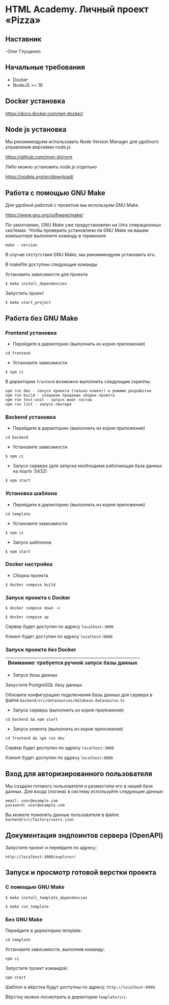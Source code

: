 # HTML Academy. Личный проект «Pizza»

## Наставник 
-Олег Глущенко 


## Начальные требования
- Docker
- NodeJS >= 16

## Docker установка
https://docs.docker.com/get-docker/

## Node js установка
Мы рекоммендуем использовать Node Version Manager для удобного управления версиями node.js

https://github.com/nvm-sh/nvm

Либо можно установить node.js отдельно

https://nodejs.org/en/download/

## Работа с помощью GNU Make
Для удобной работой с проектом мы используем GNU Make.

https://www.gnu.org/software/make/

По-умолчанию, GNU Make уже предустановлен на Unix операционных системах.
Чтобы проверить установлени ли GNU Make на вашем компьютере выполните команду в терминале

```
make --version 
```

В случае отстутствия GNU Make, мы рекоммендуем установить его.

В makefile доступны следующие команды

Установить зависимости для проекта

`$ make install_dependencies`

Запустить проект

`$ make start_project`

## Работа без GNU Make

### Frontend установка

- Перейдите в директорию (выполнить из корня приложения)

`cd frontend`

- Установите зависимости

`$ npm ci`

В директории `frontend` возможно выполнить следующие скрипты:

```
npm run dev - запуск проекта (только клиент) в режиме разработки
npm run build - создание продакшн сборки проекта
npm run test:unit - запуск юнит тестов
npm run lint - запуск линтера
```

### Backend установка

- Перейдите в директорию (выполнить из корня приложения)

`cd backend`

- Установите зависимости

`$ npm ci`

- Запуск сервера (для запуска необходима работающая база данных на порте :5432)

`$ npm start`

### Установка шаблона

- Перейдите в директорию (выполнить из корня приложения)

`cd template`

- Установите зависимости

`$ npm ci`

- Запуск шаблонов

`$ npm start`

### Docker настройка

- Сборка проекта

`$ docker compose build`

### Запуск проекта с Docker

`$ docker compose down -v`

`$ docker compose up`

Сервер будет доступен по адресу `localhost:3000`

Клиент будет доступен по адресу `localhost:8080`

### Запуск проекта без Docker

| Внимание: требуется ручной запуск базы данных |
|-----------------------------------------------|

- Запуск базы данных

Запустите PostgreSQL базу данных

Обновите конфигурацию подключения базы данных для сервера в файле `backend/src/datasources/database.datasource.ts`

- Запуск сервера (выполнить из корня приложения)

```
cd backend && npm start
```

- Запуск клиента (выполнить из корня приложения)

```
cd frontend && npm run dev
```

Сервер будет доспупен по адресу `localhost:3000`

Клиент будет доспупен по адресу `localhost:8080`


## Вход для авторизированного пользователя

Мы создали готового пользователя и разместили его в нашей базе данных. Для входа (логина) в систему используйте следующие данные:

```
email: user@example.com
password: user@example.com
```

Вы можете поменять данные пользователя в файле `backend/src/factory/users.json`

## Документация эндпоинтов сервера (OpenAPI)

Запустите проект и перейдите по адресу:

```
http://localhost:3000/explorer/
```

## Запуск и просмотр готовой верстки проекта

### С помощью GNU Make

`$ make install_template_dependencies`

`$ make run_template`

### Без GNU Make

Перейдите в директорию template:

```
cd template 
```

Установите зависимости, выполнив команду:

```
npm ci
```

Запустите проект командой:

```
npm start
```

Шаблон и вёрстка будут доступны по адресу: `http://localhost:9999`.

Вёрстку можно посмотреть в директории `template/src`.
